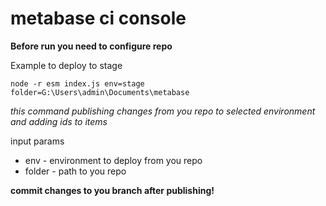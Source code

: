 # metabase ci console

**Before run you need to configure repo**

Example to deploy to stage
```
node -r esm index.js env=stage folder=G:\Users\admin\Documents\metabase
```
*this command publishing changes from you repo to selected environment and adding ids to items*

input params
* env - environment to deploy from you repo
* folder - path to you repo

**commit changes to you branch after publishing!**


